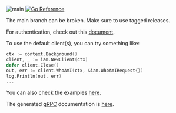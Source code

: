 ![main](https://github.com/alphauslabs/blue-sdk-go/workflows/main/badge.svg)
[![Go Reference](https://pkg.go.dev/badge/github.com/alphauslabs/blue-sdk-go.svg)](https://pkg.go.dev/github.com/alphauslabs/blue-sdk-go)

The main branch can be broken. Make sure to use tagged releases.

For authentication, check out this [document](https://alphauslabs.github.io/docs/blueapi/authentication/).

To use the default client(s), you can try something like:

```go
ctx := context.Background()
client, _ := iam.NewClient(ctx)
defer client.Close()
out, err := client.WhoAmI(ctx, &iam.WhoAmIRequest{})
log.Println(out, err)
...
```

You can also check the examples [here](./examples/).

The generated [gRPC](https://grpc.io/) documentation is [here](https://labs.alphaus.cloud/blue-sdk-go/).
